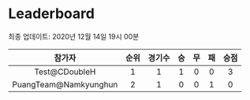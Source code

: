 # Leaderboard
최종 업데이트: 2020년 12월 14일 19시 00분




| 참가자 | 순위 | 경기수 | 승 | 무 | 패 | 승점 |
|:---:|:---:|:---:|:---:|:---:|:---:|:---:|
| Test@CDoubleH | 1 | 1 | 1 | 0 | 0 | 3 |
| PuangTeam@Namkyunghun | 2 | 1 | 0 | 0 | 1 | 0 |